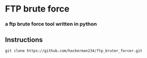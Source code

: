 # FTP brute force 

### a ftp brute force tool written in python

## Instructions

```
git clone https://github.com/hackerman234/ftp_bruter_forcer.git
```
